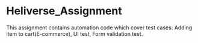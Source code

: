 # Heliverse_Assignment
This assignment contains automation code which cover test cases:  Adding item to cart(E-commerce), UI test, Form validation test.
